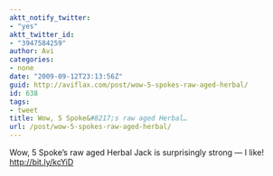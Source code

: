 ```yaml
---
aktt_notify_twitter:
- "yes"
aktt_twitter_id:
- "3947584259"
author: Avi
categories:
- none
date: "2009-09-12T23:13:56Z"
guid: http://aviflax.com/post/wow-5-spokes-raw-aged-herbal/
id: 638
tags:
- tweet
title: Wow, 5 Spoke&#8217;s raw aged Herbal…
url: /post/wow-5-spokes-raw-aged-herbal/
---
```

Wow, 5 Spoke&#8217;s raw aged Herbal Jack is surprisingly strong — I like! <a href="http://bit.ly/kcYiD" rel="nofollow">http://bit.ly/kcYiD</a>